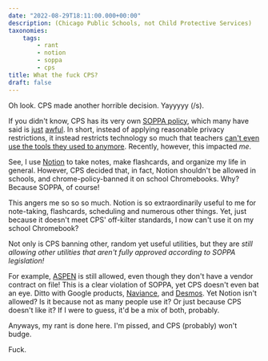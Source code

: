 ```yaml
---
date: "2022-08-29T18:11:00.000+00:00"
description: (Chicago Public Schools, not Child Protective Services)
taxonomies:
    tags:
        - rant
        - notion
        - soppa
        - cps
title: What the fuck CPS?
draft: false
---
```


Oh look. CPS made another horrible decision. Yayyyyy (/s).

If you didn't know, CPS has its very own [SOPPA policy](https://www.cps.edu/about/policies/student-online-personal-protection-act/), which many have said is [just](https://www.ilfps.org/orgs_call_on_cps_to_revise_soppa_policy) [awful](https://chicago.suntimes.com/education/2021/11/1/22749383/cps-soppa-student-online-personal-protection-act-students-data-privacy-public-schools-adobe). In short, instead of applying reasonable privacy restrictions, it instead restricts technology so much that teachers [can't even use the tools they used to anymore](https://www.chicagotribune.com/news/breaking/ct-chicago-public-schools-student-privacy-personal-information-20220817-trkwbhehfzeq3imkfzxmhgwhdm-story.html). Recently, however, this impacted _me_.

See, I use [Notion](https://notion.so) to take notes, make flashcards, and organize my life in general. However, CPS decided that, in fact, Notion shouldn't be allowed in schools, and chrome-policy-banned it on school Chromebooks. Why? Because SOPPA, of course!

This angers me so so so much. Notion is so extraordinarily useful to me for note-taking, flashcards, scheduling and numerous other things. Yet, just because it doesn't meet CPS' off-kilter standards, I now can't use it on my school Chromebook?

Not only is CPS banning other, random yet useful utilities, but they are _still allowing other utilities that aren't fully approved according to SOPPA legislation!_

For example, [ASPEN](https://aspen.cps.edu/aspen/logon.do) is still allowed, even though they don't have a vendor contract on file! This is a clear violation of SOPPA, yet CPS doesn't even bat an eye. Ditto with Google products, [Naviance](https://www.naviance.com/), and [Desmos](https://www.desmos.com/). Yet Notion isn't allowed? Is it because not as many people use it? Or just because CPS doesn't like it? If I were to guess, it'd be a mix of both, probably.

Anyways, my rant is done here. I'm pissed, and CPS (probably) won't budge.

Fuck.

